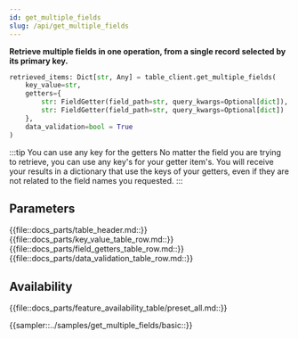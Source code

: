 ```yaml
---
id: get_multiple_fields
slug: /api/get_multiple_fields
---
```


**Retrieve multiple fields in one operation, from a single record selected by its primary key.**

```python
retrieved_items: Dict[str, Any] = table_client.get_multiple_fields(
    key_value=str, 
    getters={
        str: FieldGetter(field_path=str, query_kwargs=Optional[dict]),
        str: FieldGetter(field_path=str, query_kwargs=Optional[dict])
    },
    data_validation=bool = True
)
```

:::tip You can use any key for the getters
No matter the field you are trying to retrieve, you can use any key's for your getter item's. You will receive your 
results in a dictionary that use the keys of your getters, even if they are not related to the field names you requested.
:::

## Parameters

{{file::docs_parts/table_header.md::}}
{{file::docs_parts/key_value_table_row.md::}}
{{file::docs_parts/field_getters_table_row.md::}}
{{file::docs_parts/data_validation_table_row.md::}}

## Availability

{{file::docs_parts/feature_availability_table/preset_all.md::}}

{{sampler::../samples/get_multiple_fields/basic::}}